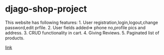 # djago-shop-project
This website has following features:
    1. User registration,login,logout,change password,edit prfile.
    2. User fields added=> phone no,profile pics and address.
    3. CRUD functionality in cart.
    4. Giving Reviews.
    5. Paginated list of products.

[link](https://django-shop-app.herokuapp.com/)
